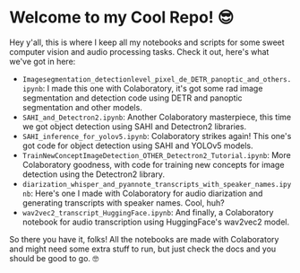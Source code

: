 # Welcome to my Cool Repo! 😎

Hey y'all, this is where I keep all my notebooks and scripts for some sweet computer vision and audio processing tasks. Check it out, here's what we've got in here:

- `Imagesegmentation_detectionlevel_pixel_de_DETR_panoptic_and_others.ipynb`: I made this one with Colaboratory, it's got some rad image segmentation and detection code using DETR and panoptic segmentation and other models.
- `SAHI_and_Detectron2.ipynb`: Another Colaboratory masterpiece, this time we got object detection using SAHI and Detectron2 libraries.
- `SAHI_inference_for_yolov5.ipynb`: Colaboratory strikes again! This one's got code for object detection using SAHI and YOLOv5 models.
- `TrainNewConceptImageDetection_OTHER_Detectron2_Tutorial.ipynb`: More Colaboratory goodness, with code for training new concepts for image detection using the Detectron2 library.
- `diarization_whisper_and_pyannote_transcripts_with_speaker_names.ipynb`: Here's one I made with Colaboratory for audio diarization and generating transcripts with speaker names. Cool, huh?
- `wav2vec2_transcript_HuggingFace.ipynb`: And finally, a Colaboratory notebook for audio transcription using HuggingFace's wav2vec2 model.

So there you have it, folks! All the notebooks are made with Colaboratory and might need some extra stuff to run, but just check the docs and you should be good to go. 🤓




